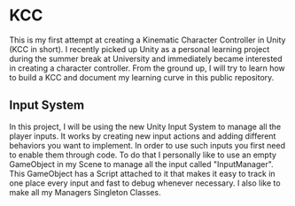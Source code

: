 # KCC
 This is my first attempt at creating a Kinematic Character Controller in Unity (KCC in short). I recently picked up Unity as a personal learning project during the summer break at University and immediately became interested in creating a character controller.
 From the ground up, I will try to learn how to build a KCC and document my learning curve in this public repository.
 
## Input System
In this project, I will be using the new Unity Input System to manage all the player inputs. It works by creating new input actions and adding different behaviors you want to implement. In order to use such inputs you first need to enable them through code.
To do that I personally like to use an empty GameObject in my Scene to manage all the input called "InputManager". This GameObject has a Script attached to it that makes it easy to track in one place every input and fast to debug whenever necessary. I also like to make all my Managers Singleton Classes.
